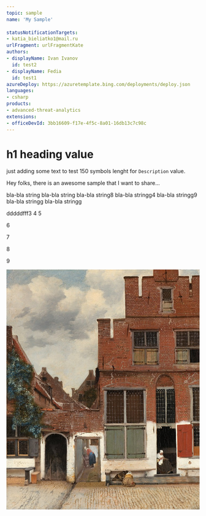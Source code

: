 ```yaml
---
topic: sample
name: 'My Sample'

statusNotificationTargets:
- katia_bieliatko1@mail.ru
urlFragment: urlFragmentKate
authors:
- displayName: Ivan Ivanov
  id: test2
- displayName: Fedia
  id: test1
azureDeploy: https://azuretemplate.bing.com/deployments/deploy.json
languages:
- csharp
products:
- advanced-threat-analytics
extensions:
- officeDevId: 3bb16609-f17e-4f5c-8a01-16db13c7c98c
---
```

# h1 heading value
just adding some text to test 150 symbols lenght for `Description` value.

Hey folks, there is an awesome sample that I want to share...

bla-bla string
bla-bla string
bla-bla string8
bla-bla stringg4
bla-bla stringg9
bla-bla stringg
bla-bla stringg

dddddfff3
4
5

6

7

8

9

![Image3](DotNetSample/726px-Johannes_Vermeer_-_Gezicht_op_huizen_in_Delft,_bekend_als_'Het_straatje'_-_Google_Art_Project.jpg)
